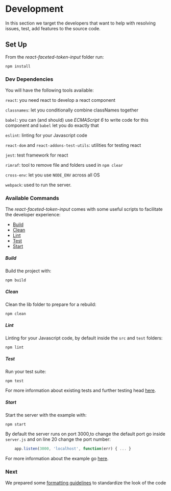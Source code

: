 # Development

In this section we target the developers that want to help with resolving
issues, test, add features to the source code.

## Set Up

From the *react-faceted-token-input* folder run:

    npm install


### Dev Dependencies

You will have the following tools available:

`react`: you need react to develop a react component

`classnames`: let you conditionally combine classNames together

`babel`: you can (and should) use *ECMAScript 6* to write code for this
component and `babel` let you do exactly that

`eslint`: linting for your Javascript code

`react-dom` and `react-addons-test-utils`: utilities for testing react

`jest`: test framework for react

`rimraf`: tool to remove file and folders used in `npm clear`

`cross-env`: let you use `NODE_ENV` across all OS

`webpack`: used to run the server.

### Available Commands

The *react-faceted-token-input* comes with some useful scripts to facilitate the
developer experience:

* [Build](#build)
* [Clean](#clean)
* [Lint](#lint)
* [Test](#test)
* [Start](#start)

<a name="build"></a>
##### Build

Build the project with:

    npm build

<a name="clean"></a>
##### Clean

Clean the lib folder to prepare for a rebuild:

    npm clean

<a name="lint"></a>
##### Lint

Linting for your Javascript code, by default inside the `src` and `test` folders:

    npm lint

<a name="test"></a>
##### Test

Run your test suite:

    npm test

For more information about existing tests and further testing head
[here](/test/README.md).

<a name="start"></a>
##### Start

Start the server with the example with:

    npm start

By default the server runs on port 3000,to change the default port go inside
`server.js` and on line 20 change the port number:

```javascript
    app.listen(3000, 'localhost', function(err) { ... }
```

For more information about the example go [here](example.md).

### Next

We prepared some [formatting guidelines](formatting.md) to
standardize the look of the code
